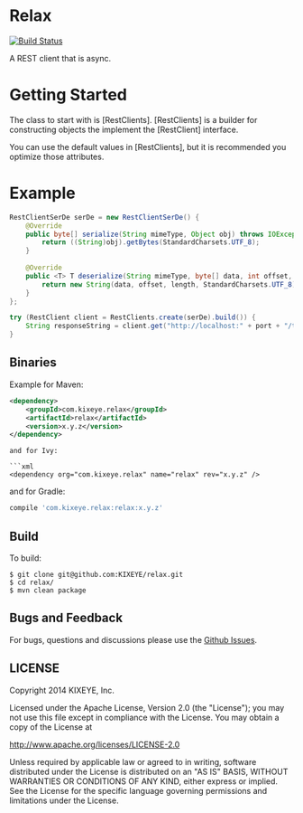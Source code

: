 Relax
=====
[![Build Status](https://travis-ci.org/Kixeye/relax.svg?branch=master)](https://travis-ci.org/Kixeye/relax)

A REST client that is async.

Getting Started
==========

The class to start with is [RestClients]. [RestClients] is a builder for constructing objects the implement the [RestClient] interface.

You can use the default values in [RestClients], but it is recommended you optimize those attributes.

Example
==========

```java
RestClientSerDe serDe = new RestClientSerDe() {
	@Override
	public byte[] serialize(String mimeType, Object obj) throws IOException {
		return ((String)obj).getBytes(StandardCharsets.UTF_8);
	}
	
	@Override
	public <T> T deserialize(String mimeType, byte[] data, int offset, int length, Class<T> clazz) throws IOException {
		return new String(data, offset, length, StandardCharsets.UTF_8);
	}
};

try (RestClient client = RestClients.create(serDe).build()) {
	String responseString = client.get("http://localhost:" + port + "/test", null, String.class).waitForComplete(5, TimeUnit.SECONDS).get().getBody().deserialize();
}
```

## Binaries

Example for Maven:

```xml
<dependency>
    <groupId>com.kixeye.relax</groupId>
    <artifactId>relax</artifactId>
    <version>x.y.z</version>
</dependency>
```
```
and for Ivy:

```xml
<dependency org="com.kixeye.relax" name="relax" rev="x.y.z" />
```
and for Gradle:

```groovy
compile 'com.kixeye.relax:relax:x.y.z'
```

## Build

To build:

```
$ git clone git@github.com:KIXEYE/relax.git
$ cd relax/
$ mvn clean package
```

## Bugs and Feedback

For bugs, questions and discussions please use the [Github Issues](https://github.com/KIXEYE/relax/issues).

 
## LICENSE

Copyright 2014 KIXEYE, Inc.

Licensed under the Apache License, Version 2.0 (the "License");
you may not use this file except in compliance with the License.
You may obtain a copy of the License at

<http://www.apache.org/licenses/LICENSE-2.0>

Unless required by applicable law or agreed to in writing, software
distributed under the License is distributed on an "AS IS" BASIS,
WITHOUT WARRANTIES OR CONDITIONS OF ANY KIND, either express or implied.
See the License for the specific language governing permissions and
limitations under the License.